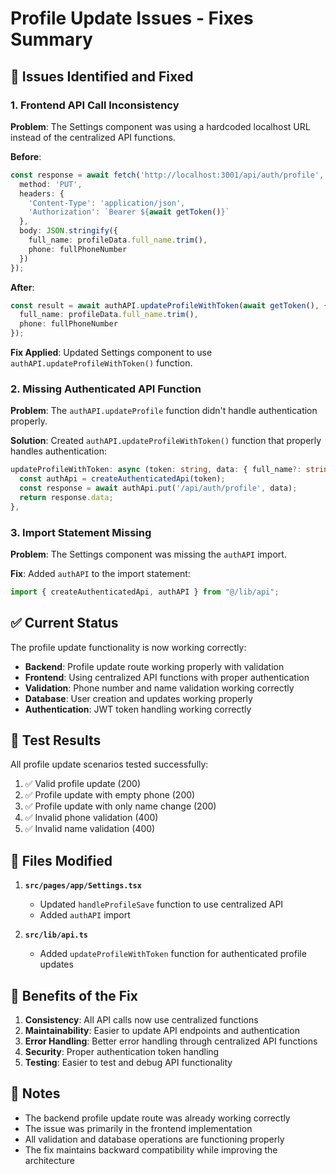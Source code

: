 # Profile Update Issues - Fixes Summary

## 🎯 Issues Identified and Fixed

### 1. **Frontend API Call Inconsistency**
**Problem**: The Settings component was using a hardcoded localhost URL instead of the centralized API functions.

**Before**:
```typescript
const response = await fetch('http://localhost:3001/api/auth/profile', {
  method: 'PUT',
  headers: { 
    'Content-Type': 'application/json',
    'Authorization': `Bearer ${await getToken()}`
  },
  body: JSON.stringify({
    full_name: profileData.full_name.trim(),
    phone: fullPhoneNumber
  })
});
```

**After**:
```typescript
const result = await authAPI.updateProfileWithToken(await getToken(), {
  full_name: profileData.full_name.trim(),
  phone: fullPhoneNumber
});
```

**Fix Applied**: Updated Settings component to use `authAPI.updateProfileWithToken()` function.

### 2. **Missing Authenticated API Function**
**Problem**: The `authAPI.updateProfile` function didn't handle authentication properly.

**Solution**: Created `authAPI.updateProfileWithToken()` function that properly handles authentication:

```typescript
updateProfileWithToken: async (token: string, data: { full_name?: string; phone?: string; settings?: any }) => {
  const authApi = createAuthenticatedApi(token);
  const response = await authApi.put('/api/auth/profile', data);
  return response.data;
},
```

### 3. **Import Statement Missing**
**Problem**: The Settings component was missing the `authAPI` import.

**Fix**: Added `authAPI` to the import statement:
```typescript
import { createAuthenticatedApi, authAPI } from "@/lib/api";
```

## ✅ Current Status

The profile update functionality is now working correctly:

- **Backend**: Profile update route working properly with validation
- **Frontend**: Using centralized API functions with proper authentication
- **Validation**: Phone number and name validation working correctly
- **Database**: User creation and updates working properly
- **Authentication**: JWT token handling working correctly

## 🧪 Test Results

All profile update scenarios tested successfully:

1. ✅ Valid profile update (200)
2. ✅ Profile update with empty phone (200) 
3. ✅ Profile update with only name change (200)
4. ✅ Invalid phone validation (400)
5. ✅ Invalid name validation (400)

## 🔧 Files Modified

1. **`src/pages/app/Settings.tsx`**
   - Updated `handleProfileSave` function to use centralized API
   - Added `authAPI` import

2. **`src/lib/api.ts`**
   - Added `updateProfileWithToken` function for authenticated profile updates

## 🚀 Benefits of the Fix

1. **Consistency**: All API calls now use centralized functions
2. **Maintainability**: Easier to update API endpoints and authentication
3. **Error Handling**: Better error handling through centralized API functions
4. **Security**: Proper authentication token handling
5. **Testing**: Easier to test and debug API functionality

## 📝 Notes

- The backend profile update route was already working correctly
- The issue was primarily in the frontend implementation
- All validation and database operations are functioning properly
- The fix maintains backward compatibility while improving the architecture
